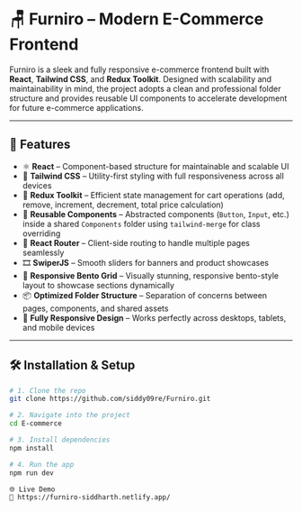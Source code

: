 # 🪑 Furniro – Modern E-Commerce Frontend

Furniro is a sleek and fully responsive e-commerce frontend built with **React**, **Tailwind CSS**, and **Redux Toolkit**. Designed with scalability and maintainability in mind, the project adopts a clean and professional folder structure and provides reusable UI components to accelerate development for future e-commerce applications.

---

## 🚀 Features

- ⚛️ **React** – Component-based structure for maintainable and scalable UI
- 🎨 **Tailwind CSS** – Utility-first styling with full responsiveness across all devices
- 🧠 **Redux Toolkit** – Efficient state management for cart operations (add, remove, increment, decrement, total price calculation)
- 🧩 **Reusable Components** – Abstracted components (`Button`, `Input`, etc.) inside a shared `Components` folder using `tailwind-merge` for class overriding
- 🧭 **React Router** – Client-side routing to handle multiple pages seamlessly
- 🎞️ **SwiperJS** – Smooth sliders for banners and product showcases
- 🧱 **Responsive Bento Grid** – Visually stunning, responsive bento-style layout to showcase sections dynamically
- 📦 **Optimized Folder Structure** – Separation of concerns between pages, components, and shared assets
- 📱 **Fully Responsive Design** – Works perfectly across desktops, tablets, and mobile devices

---

## 🛠️ Installation & Setup

```bash
# 1. Clone the repo
git clone https://github.com/siddy09re/Furniro.git

# 2. Navigate into the project
cd E-commerce

# 3. Install dependencies
npm install

# 4. Run the app
npm run dev

🌐 Live Demo
🚀 https://furniro-siddharth.netlify.app/


